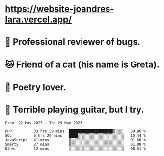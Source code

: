 # https://website-joandres-lara.vercel.app/
# 🐛 Professional reviewer of bugs.
# 🐱 Friend of a cat (his name is Greta).
# 📜 Poetry lover.
# 🎸 Terrible playing guitar, but I try.

<!--START_SECTION:waka-->

```text
From: 22 May 2023 - To: 29 May 2023

PHP          33 hrs 59 mins  ████████████████████▒░░░░   80.96 %
SQL          6 hrs 29 mins   ████░░░░░░░░░░░░░░░░░░░░░   15.44 %
JavaScript   41 mins         ▒░░░░░░░░░░░░░░░░░░░░░░░░   01.66 %
Smarty       27 mins         ▒░░░░░░░░░░░░░░░░░░░░░░░░   01.08 %
Other        12 mins         ░░░░░░░░░░░░░░░░░░░░░░░░░   00.51 %
```

<!--END_SECTION:waka-->
